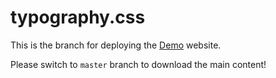 # typography.css

This is the branch for deploying the [Demo](https://hungvt13.github.io/typography.css/) website.

Please switch to `master` branch to download the main content!
